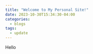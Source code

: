 ```yaml
---
title: "Welcome to My Personal Site!"
date: 2023-10-30T15:34:30-04:00
categories:
  - blogs
tags:
  - update
---
```


Hello
